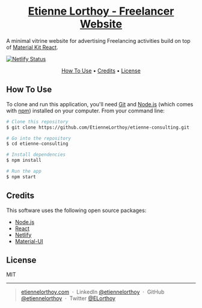 
<h1 align="center">
  <br>
   <a href="https://etiennelorthoy.com">Etienne Lorthoy - Freelancer Website</a>
  <br>
</h1>

A minimal vitrine website for advertising Freelancing activities build on top of [Material Kit React](https://www.creative-tim.com/product/material-kit-react).

[![Netlify Status](https://api.netlify.com/api/v1/badges/769963b1-3fff-484b-a735-e6aa6a34c401/deploy-status)](https://app.netlify.com/sites/priceless-lamarr-372224/deploys)

<p align="center">
  <a href="#how-to-use">How To Use</a> •
  <a href="#credits">Credits</a> •
  <a href="#license">License</a>
</p>

## How To Use

To clone and run this application, you'll need [Git](https://git-scm.com) and [Node.js](https://nodejs.org/en/download/) (which comes with [npm](http://npmjs.com)) installed on your computer. From your command line:

```bash
# Clone this repository
$ git clone https://github.com/EtienneLorthoy/etienne-consulting.git

# Go into the repository
$ cd etienne-consulting

# Install dependencies
$ npm install

# Run the app
$ npm start
```

## Credits

This software uses the following open source packages:

- [Node.js](https://nodejs.org/)
- [React](https://reactjs.org/)
- [Netlify](https://netlify.com)
- [Material-UI](https://mui.com/)

## License

MIT

---

> [etiennelorthoy.com](https://etiennelorthoy.com) &nbsp;&middot;&nbsp;
> LinkedIn [@etiennelorthoy](https://www.linkedin.com/in/etienne-lorthoy/) &nbsp;&middot;&nbsp;
> GitHub [@etiennelorthoy](https://github.com/EtienneLorthoy) &nbsp;&middot;&nbsp;
> Twitter [@ELorthoy](https://twitter.com/ELorthoy)
